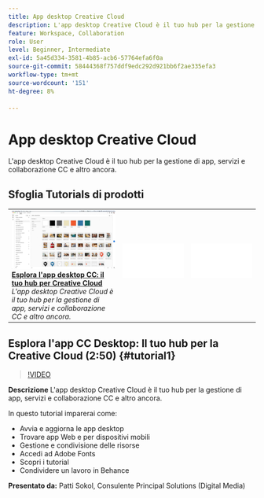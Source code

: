 ```yaml
---
title: App desktop Creative Cloud
description: L'app desktop Creative Cloud è il tuo hub per la gestione di app, servizi e collaborazione CC e altro ancora.
feature: Workspace, Collaboration
role: User
level: Beginner, Intermediate
exl-id: 5a45d334-3581-4b85-acb6-57764efa6f0a
source-git-commit: 58444368f757ddf9edc292d921bb6f2ae335efa3
workflow-type: tm+mt
source-wordcount: '151'
ht-degree: 8%

---
```


# App desktop Creative Cloud

L&#39;app desktop Creative Cloud è il tuo hub per la gestione di app, servizi e collaborazione CC e altro ancora.

## Sfoglia Tutorials di prodotti

<table style="table-layout:fixed">
<tr>
 <td>
   <a href="creativeclouddesktopapp.md#tutorial1">
      <img alt="Scopri l’app CC per desktop: il tuo hub per 
Creative Cloud" src="../assets/ccda_overview_sokol_thumbnail.jpg" />
   </a>
    <div>
   <a href="creativeclouddesktopapp.md#tutorial1"><strong>Esplora l'app desktop CC: il tuo hub per 
Creative Cloud</strong></a>
    </div>
    <em>L'app desktop Creative Cloud è il tuo hub per la gestione di app, servizi e collaborazione CC e altro ancora.</em>
    <br>
  </td>
  <td>
    <img alt="Spaziatore" src="../assets/Whitespacer.png" />
    <div>
    <br>
  </td>
  <td>
    <img alt="Spaziatore" src="../assets/Whitespacer.png" />
    <div>
    <br>
  </td>
</tr>
</table>

## Esplora l&#39;app CC Desktop: Il tuo hub per la Creative Cloud (2:50) {#tutorial1}

>[!VIDEO](https://video.tv.adobe.com/v/327095?hidetitle=true)

**Descrizione**
L&#39;app desktop Creative Cloud è il tuo hub per la gestione di app, servizi e collaborazione CC e altro ancora.

In questo tutorial imparerai come:
* Avvia e aggiorna le app desktop
* Trovare app Web e per dispositivi mobili
* Gestione e condivisione delle risorse
* Accedi ad Adobe Fonts
* Scopri i tutorial
* Condividere un lavoro in Behance

**Presentato da:**
Patti Sokol, Consulente Principal Solutions (Digital Media)
